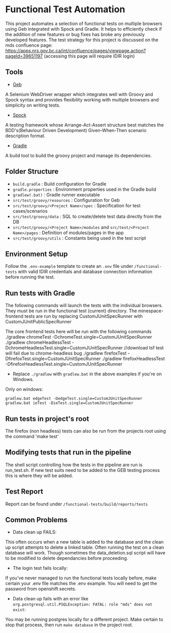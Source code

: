 # Functional Test Automation

This project automates a selection of functional tests on multiple browsers using Geb integrated with Spock and Gradle. It helps to efficiently check if the addition of new features or bug fixes has broke any previously developed features. The test strategy for this project is discussed on the mds confluence page:
https://apps.nrs.gov.bc.ca/int/confluence/pages/viewpage.action?pageId=39651197
(accessing this page will require IDIR login)

## Tools

- [Geb](http://www.gebish.org/manual/current/)

A Selenium WebDriver wrapper which integrates well with Groovy and Spock syntax and provides flexibility working with multiple browsers and simplicity on writing tests.

- [Spock](http://spockframework.org/)

A testing framework whose Arrange-Act-Assert structure best matches the BDD's(Behaviour Driven Development) Given-When-Then scenario description format.

- [Gradle](https://gradle.org/)

A build tool to build the groovy project and manage its dependencies.

## Folder Structure

- `build.gradle` : Build configuration for Gradle
- `gradle.properties` : Environment properties used in the Gradle build
- `gradlew(.bat)` : Gradle runner executable
- `src/test/groovy/resources` : Configuration for Geb
- `src/test/groovy/<Project Name>/spec` : Specification for test cases/scenarios
- `src/test/groovy/data` : SQL to create/delete test data directly from the DB
- `src/test/groovy/<Project Name>/modules` and `src/test/<Project Name>/pages` : Definition of modules/pages in the app
- `src/test/groovy/utils` : Constants being used in the test script

## Environment Setup

Follow the `.env-example` template to create an `.env` file under `/functional-tests` with valid IDIR credentials and database connection information before running the test.

## Run tests with Gradle

The following commands will launch the tests with the individual browsers.
They must be run in the functional test (current) directory.
The minespace-frontend tests are run by replacing CustomJUnitSpecRunner with CustomJUnitPublicSpecRunner

The core frontend tests here will be run with the following commands
./gradlew chromeTest -DchromeTest.single=CustomJUnitSpecRunner
./gradlew chromeHeadlessTest -DchromeHeadlessTest.single=CustomJUnitSpecRunner //download tsf test will fail due to chrome-headless bug
./gradlew firefoxTest -DfirefoxTest.single=CustomJUnitSpecRunner
./gradlew firefoxHeadlessTest -DfirefoxHeadlessTest.single=CustomJUnitSpecRunner

- Replace `./gradlew` with `gradlew.bat` in the above examples if you're on Windows.

Only on windows:

    gradlew.bat edgeTest -DedgeTest.single=CustomJUnitSpecRunner
    gradlew.bat ieTest -DieTest.single=CustomJUnitSpecRunner

## Run tests in project's root

The firefox (non headless) tests can also be run from the projects root using the command 'make test'

## Modifying tests that run in the pipeline

The shell script controlling how the tests in the pipeline are run is run_test.sh. If new test suits need to be added to the
GEB testing process this is where they will be added.

## Test Report

Report can be found under `/functional-tests/build/reports/tests`

## Common Problems

- Data clean up FAILS:

This often occurs when a new table is added to the database and the clean up script attempts to delete a linked table. Often
running the test on a clean database will work. Though sometimes the data_deletion.sql script will have to be modified to
delete dependancies before proceeding.

- The login test fails locally:

If you've never managed to run the functional tests locally before, make certain your .env file matches the .env example.
You will need to get the password from openshift secrets.

- Data clean up fails with an error like `org.postgresql.util.PSQLException: FATAL: role "mds" does not exist`:

You may be running postgres locally for a different project. Make certain to stop that process, then run `make database`
in the project root.
